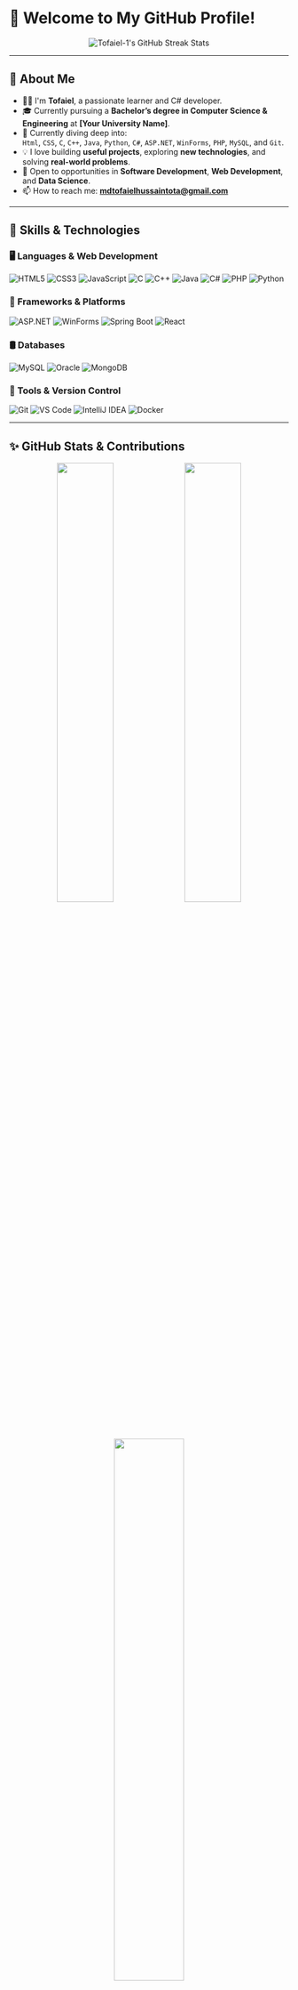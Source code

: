 # 👋 Welcome to My GitHub Profile!

<div align="center">
  <img src="https://github-readme-streak-stats.herokuapp.com/?user=Tofaiel-1&theme=tokyonight&hide_border=true" alt="Tofaiel-1's GitHub Streak Stats" />
</div>

---

## 🧠 About Me

- 👨‍💻 I'm **Tofaiel**, a passionate learner and C# developer.
- 🎓 Currently pursuing a **Bachelor’s degree in Computer Science & Engineering** at **[Your University Name]**.
- 🌱 Currently diving deep into:  
  `Html`, `CSS`, `C`, `C++`, `Java`, `Python`, `C#`, `ASP.NET`, `WinForms`, `PHP`, `MySQL`, and `Git`.
- 💡 I love building **useful projects**, exploring **new technologies**, and solving **real-world problems**.
- 🚀 Open to opportunities in **Software Development**, **Web Development**, and **Data Science**.
- 📫 How to reach me: **mdtofaielhussaintota@gmail.com**

---

## 🚀 Skills & Technologies

### 🖥️ Languages & Web Development
![HTML5](https://img.shields.io/badge/HTML5-E34F26?style=for-the-badge&logo=html5&logoColor=white)
![CSS3](https://img.shields.io/badge/CSS3-1572B6?style=for-the-badge&logo=css3&logoColor=white)
![JavaScript](https://img.shields.io/badge/JavaScript-F7DF1E?style=for-the-badge&logo=javascript&logoColor=black)
![C](https://img.shields.io/badge/C-00599C?style=for-the-badge&logo=c&logoColor=white)
![C++](https://img.shields.io/badge/C++-00599C?style=for-the-badge&logo=c%2B%2B&logoColor=white)
![Java](https://img.shields.io/badge/Java-007396?style=for-the-badge&logo=java&logoColor=white)
![C#](https://img.shields.io/badge/C%23-239120?style=for-the-badge&logo=c-sharp&logoColor=white)
![PHP](https://img.shields.io/badge/PHP-777BB4?style=for-the-badge&logo=php&logoColor=white)
![Python](https://img.shields.io/badge/Python-3776AB?style=for-the-badge&logo=python&logoColor=white)

### 🧰 Frameworks & Platforms
![ASP.NET](https://img.shields.io/badge/ASP.NET-512BD4?style=for-the-badge&logo=dotnet&logoColor=white)
![WinForms](https://img.shields.io/badge/WinForms-0081CB?style=for-the-badge&logo=windows&logoColor=white)
![Spring Boot](https://img.shields.io/badge/Spring%20Boot-6DB33F?style=for-the-badge&logo=spring-boot&logoColor=white)
![React](https://img.shields.io/badge/React-61DAFB?style=for-the-badge&logo=react&logoColor=black)

### 🛢️ Databases
![MySQL](https://img.shields.io/badge/MySQL-00000F?style=for-the-badge&logo=mysql&logoColor=white)
![Oracle](https://img.shields.io/badge/Oracle-F80000?style=for-the-badge&logo=oracle&logoColor=white)
![MongoDB](https://img.shields.io/badge/MongoDB-47A248?style=for-the-badge&logo=mongodb&logoColor=white)

### 🔧 Tools & Version Control
![Git](https://img.shields.io/badge/Git-F05032?style=for-the-badge&logo=git&logoColor=white)
![VS Code](https://img.shields.io/badge/VS%20Code-007ACC?style=for-the-badge&logo=visual-studio-code&logoColor=white)
![IntelliJ IDEA](https://img.shields.io/badge/IntelliJ%20IDEA-000000?style=for-the-badge&logo=intellij-idea&logoColor=white)
![Docker](https://img.shields.io/badge/Docker-2496ED?style=for-the-badge&logo=docker&logoColor=white)

---

## ✨ GitHub Stats & Contributions

<div align="center">
  <img src="https://github-readme-stats.vercel.app/api?username=Tofaiel-1&show_icons=true&theme=tokyonight&hide_border=true&border_radius=12&include_all_commits=true&count_private=true" width="45%" />
  <img src="https://github-readme-streak-stats.herokuapp.com/?user=Tofaiel-1&theme=tokyonight&hide_border=true&border_radius=12" width="45%" />
  <img src="https://github-readme-stats.vercel.app/api/top-langs/?username=Tofaiel-1&layout=donut&theme=tokyonight&hide_border=true&border_radius=12" width="50%" />
</div>

---

### 🐍 GitHub Snake Contribution Animation
![snake gif](https://raw.githubusercontent.com/Tofaiel-1/Tofaiel-1/output/github-contribution-grid-snake.svg)

---

## 🏆 GitHub Achievements
![Tofaiel-1's GitHub trophies](https://github-profile-trophy.vercel.app/?username=Tofaiel-1&theme=tokyonight&no-frame=true&column=7)

---

## 📌 Featured Projects

- 🔹 [Cpp-learning-School](https://github.com/Tofaiel-1/Cpp-learning-School) → Learning and practicing **C++ basics** with examples.  
- 🔹 [Python-Learning](https://github.com/Tofaiel-1/Python-Learning) → Step-by-step **Python learning journey**.  
- 🔹 [Python-Project](https://github.com/Tofaiel-1/Python-Project) → Collection of **Python mini-projects**.  
- 🔹 *(More projects coming soon...)*  

---

## 🎓 Certifications & Achievements

- 🏅 Completed **C Programming Basics** (SoloLearn)  
- 🏅 Completed **Java for Beginners** (Coursera)  
- 🏅 Participated in **Hackathon XYZ 2025**  
- 🏅 Solved 100+ coding problems on **LeetCode & Codeforces**  

---

## 📖 Currently Working On

- 🌐 Building a **Healthcare Management System** (PHP + MySQL)  
- 📊 Learning **Data Structures & Algorithms** (C++/Java)  
- ☁️ Exploring **Cloud & Dockerization** for deployment  

---

## 💡 Quote of the Day

> *“Code is like humor. When you have to explain it, it’s bad.” – Cory House*  

---

## 📫 Let's Connect

[![Facebook](https://img.shields.io/badge/Facebook-1877F2?style=for-the-badge&logo=facebook&logoColor=white)](https://www.facebook.com/share/1Ar7EsB4kB/)
[![LinkedIn](https://img.shields.io/badge/LinkedIn-0077B5?style=for-the-badge&logo=linkedin&logoColor=white)](https://www.linkedin.com/in/md-tofaiel-hussain-tota-82060525a)
[![Email](https://img.shields.io/badge/Email-D14836?style=for-the-badge&logo=gmail&logoColor=white)](mailto:mdtofaielhussaintota@gmail.com)

---

<p align="center"> 
  <img src="https://komarev.com/ghpvc/?username=Tofaiel-1&label=Profile%20Views&color=0e75b6&style=flat" alt="Profile Views" /> 
</p>

---

⭐️ From [Tofaiel-1](https://github.com/Tofaiel-1)

